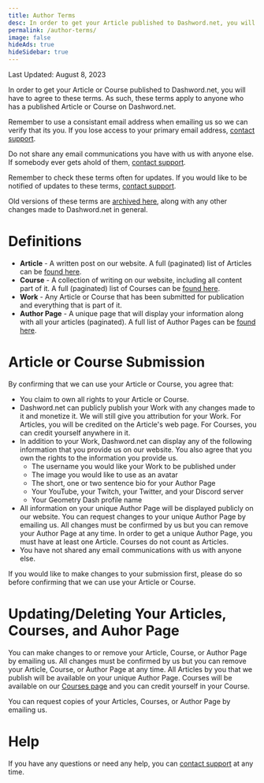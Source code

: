 ```yaml
---
title: Author Terms
desc: In order to get your Article published to Dashword.net, you will have to agree to these terms.
permalink: /author-terms/
image: false
hideAds: true
hideSidebar: true
---
```


Last Updated: August 8, 2023

In order to get your Article or Course published to Dashword.net, you will have to agree to these terms. As such, these terms apply to anyone who has a published Article or Course on Dashword.net.

Remember to use a consistant email address when emailing us so we can verify that its you. If you lose access to your primary email address, [contact support](/contact/).

Do not share any email communications you have with us with anyone else. If somebody ever gets ahold of them, [contact support](/contact/).

Remember to check these terms often for updates. If you would like to be notified of updates to these terms, [contact support](/contact/).

Old versions of these terms are [archived here](https://github.com/MoldyMacaroniX/dashword.net/commits/master), along with any other changes made to Dashword.net in general.

# Definitions

- **Article** - A written post on our website. A full (paginated) list of Articles can be [found here](/posts/).
- **Course** - A collection of writing on our website, including all content part of it. A full (paginated) list of Courses can be [found here](/courses/).
- **Work** - Any Article or Course that has been submitted for publication and everything that is part of it.
- **Author Page** - A unique page that will display your information along with all your articles (paginated). A full list of Author Pages can be [found here](/authors/).

# Article or Course Submission

By confirming that we can use your Article or Course, you agree that:

- You claim to own all rights to your Article or Course.
- Dashword.net can publicly publish your Work with any changes made to it and monetize it. We will still give you attribution for your Work. For Articles, you will be credited on the Article's web page. For Courses, you can credit yourself anywhere in it.
- In addition to your Work, Dashword.net can display any of the following information that you provide us on our website. You also agree that you own the rights to the information you provide us.
    - The username you would like your Work to be published under
    - The image you would like to use as an avatar
    - The short, one or two sentence bio for your Author Page
    - Your YouTube, your Twitch, your Twitter, and your Discord server
    - Your Geometry Dash profile name
- All information on your unique Author Page will be displayed publicly on our website. You can request changes to your unique Author Page by emailing us. All changes must be confirmed by us but you can remove your Author Page at any time. In order to get a unique Author Page, you must have at least one Article. Courses do not count as Articles.
- You have not shared any email communications with us with anyone else.

If you would like to make changes to your submission first, please do so before confirming that we can use your Article or Course.

# Updating/Deleting Your Articles, Courses, and Auhor Page

You can make changes to or remove your Article, Course, or Author Page by emailing us. All changes must be confirmed by us but you can remove your Article, Course, or Author Page at any time. All Articles by you that we publish will be available on your unique Author Page. Courses will be available on our [Courses page](/Courses/) and you can credit yourself in your Course.

You can request copies of your Articles, Courses, or Author Page by emailing us.

# Help

If you have any questions or need any help, you can [contact support](/contact/) at any time.